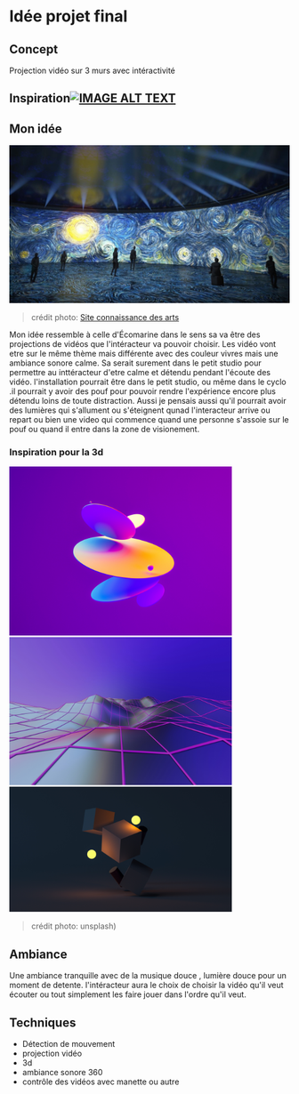 # Idée projet final
## Concept 
Projection vidéo sur 3 murs avec intéractivité
## Inspiration[![IMAGE ALT TEXT](http://img.youtube.com/vi/YOUTUBE_VIDEO_ID_HERE/0.jpg)](https://www.youtube.com/watch?v=8IeWIiVk88w)
## Mon idée 
<img src="media/exposition_van_gogh.jpg" width="600px"></img> 
>  crédit photo: [Site connaissance des arts](https://www.connaissancedesarts.com/arts-expositions/art-moderne/van-gogh-goya-magritte-10-expositions-numeriques-ou-lart-nous-emerveille-11165758/)

Mon idée ressemble à celle d'Écomarine dans le sens sa va être des projections de vidéos que l'intéracteur va pouvoir choisir. Les vidéo vont etre sur le même thème mais différente avec des couleur vivres mais une ambiance sonore calme. Sa serait surement dans le petit studio pour permettre au inttéracteur d'etre calme et détendu pendant l'écoute des vidéo. l'installation pourrait être dans le petit studio, ou même dans le cyclo .il pourrait y avoir des pouf pour pouvoir rendre l'expérience encore plus détendu loins de toute distraction. 
Aussi je pensais aussi qu'il pourrait avoir des lumières qui s'allument ou s'éteignent qunad l'interacteur arrive ou repart ou bien une video qui commence quand une personne s'assoie sur le pouf ou  quand il entre dans la zone de visionement.
### Inspiration pour la 3d 

<img src="media/cercle_colorer.jpg" width="400px"></img> <img src="media/montagne_ish.jpg" width="400px"></img> <img src="media/cube_lumiere.jpg" width="400px"></img>
>  crédit photo: unsplash)
## Ambiance
Une ambiance tranquille avec de la musique douce , lumière douce pour un moment de detente. l'intéracteur aura le choix de choisir la vidéo qu'il veut écouter ou tout simplement les faire jouer dans l'ordre qu'il veut.
## Techniques
- Détection de mouvement
- projection vidéo
- 3d
- ambiance sonore 360
- contrôle des vidéos avec manette ou autre

  

